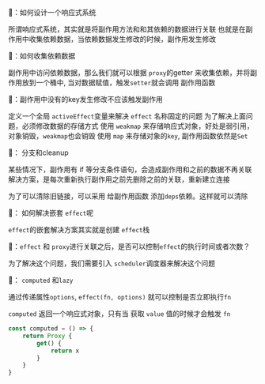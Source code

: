 
🤔：如何设计一个响应式系统

所谓响应式系统，其实就是将副作用方法和和其依赖的数据进行关联
也就是在副作用中收集依赖数据，当依赖数据发生修改的时候，副作用发生修改

🤔：如何收集依赖数据

副作用中访问依赖数据，那么我们就可以根据 `proxy`的getter 来收集依赖，并将副作用放到一个桶中, 当对数据赋值，触发`setter`就会调用 副作用函数

🤔：副作用中没有的key发生修改不应该触发副作用

定义一个全局 `activeEffect`变量来解决 `effect` 名称固定的问题 
为了解决上面问题，必须修改数据的存储方式
使用 `weakmap` 来存储响应式对象，好处是弱引用，对象销毁，`weakmap`也会销毁
使用 `map` 来存储对象的`key`, 副作用函数依然是`Set`

🤔： 分支和cleanup

某些情况下，副作用有 if 等分支条件语句，会造成副作用和之前的数据不再关联
解决方案，是每次重新执行副作用之前先删除之前的关联，重新建立连接

为了可以清除旧链接，可以采用 给副作用函数 添加`deps`依赖。这样就可以清除

🤔： 如何解决嵌套 `effect`呢

`effect`的嵌套解决方案其实就是创建 `effect`栈

🤔：`effect` 和 `proxy`进行关联之后，是否可以控制`effect`的执行时间或者次数？

为了解决这个问题，我们需要引入 `scheduler`调度器来解决这个问题

🤔： `computed` 和`lazy` 

通过传递属性`options`, `effect(fn, options)` 就可以控制是否立即执行`fn`

`computed` 返回一个响应式对象，只有当 获取 `value` 值的时候才会触发 `fn`


```js
const computed = () => {
	return Proxy {
		get() {
			return x
		}
	}
}
```





